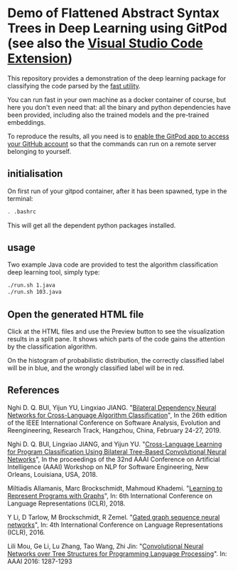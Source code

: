 # Demo of Flattened Abstract Syntax Trees in Deep Learning using GitPod (see also the [Visual Studio Code Extension](https://github.com/yijunyu/vscode-fast))

This repository provides a demonstration of the deep learning package for classifying the code parsed by the [fast
utility](https://cloud.docker.com/u/yijun/repository/docker/yijun/fast). 

You can run fast in your own machine as a docker container of course, but here you don't even need that: all the binary and python dependencies have been provided, including also the trained models and the pre-trained embeddings. 

To reproduce the results, all you need is to [enable the GitPod app to access your GitHub account](https://gitpod.io/#https://github.com/yijunyu/demo-vscode-fast) so that the commands can run on a remote server belonging to yourself. 

## initialisation

On first run of your gitpod container, after it has been spawned, type in the terminal:
```bash
. .bashrc
```
This will get all the dependent python packages installed.

## usage
Two example Java code are provided to test the algorithm classification deep learning tool, simply type:
```bash
./run.sh 1.java
./run.sh 103.java
```

## Open the generated HTML file

Click at the HTML files and use the Preview button to see the visualization results in a split pane. 
It shows which parts of the code gains the attention by the classification algorithm.

On the histogram of probabilistic distribution, the correctly classified label will be in blue, and the wrongly classified label will be in red. 

## References

Nghi D. Q. BUI, Yijun YU, Lingxiao JIANG. "[Bilateral Dependency Neural Networks for Cross-Language Algorithm Classification](https://bdqnghi.github.io/files/SANER_2019_bilateral_dependency.pdf)", In the 26th edition of the IEEE International Conference on Software Analysis, Evolution and Reengineering, Research Track, Hangzhou, China, February 24-27, 2019.

Nghi D. Q. BUI, Lingxiao JIANG, and Yijun YU. "[Cross-Language Learning for Program Classification Using Bilateral Tree-Based Convolutional Neural Networks](https://bdqnghi.github.io/files/AAAI_18_cross_language_learning.pdf)", In the proceedings of the 32nd AAAI Conference on Artificial Intelligence (AAAI) Workshop on NLP for Software Engineering, New Orleans, Louisiana, USA, 2018.

Miltiadis Allamanis, Marc Brockschmidt, Mahmoud Khademi. "[Learning to Represent Programs with Graphs](https://arxiv.org/abs/1711.00740)", In: 6th International Conference on Language Representations (ICLR), 2018.

Y Li, D Tarlow, M Brockschmidt, R Zemel. "[Gated graph sequence neural networks](https://arxiv.org/abs/1511.05493)", In: 4th International Conference on Language Representations (ICLR), 2016.

Lili Mou, Ge Li, Lu Zhang, Tao Wang, Zhi Jin: "[Convolutional Neural Networks over Tree Structures for Programming Language Processing](https://arxiv.org/abs/1409.5718)". In: AAAI 2016: 1287-1293
